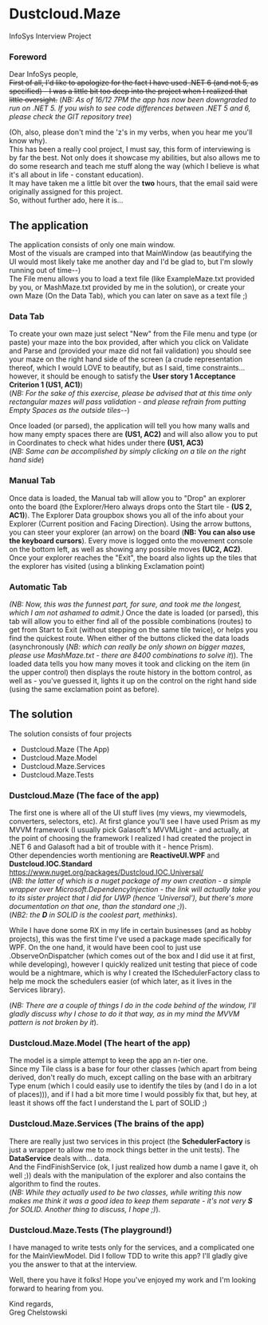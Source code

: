 # Dustcloud.Maze
InfoSys Interview Project

### Foreword
Dear InfoSys people,  
~~<strike>First of all, I'd like to apologize for the fact I have used .NET 6 (and not 5, as specified) - I was a little bit too deep into the project when I realized that little oversight.</strike>~~
(_NB: As of 16/12 7PM the app has now been downgraded to run on .NET 5. If you wish to see code differences between .NET 5 and 6, please check the GIT repository tree_)
  
(Oh, also, please don't mind the 'z's in my verbs, when you hear me you'll know why).  
This has been a really cool project, I must say, this form of interviewing is by far the best. Not only does it showcase my abilities, but also allows me to do some research and teach me stuff along the way
(which I believe is what it's all about in life - constant education).  
It may have taken me a little bit over the **two** hours, that the email said were originally assigned for this project.  
So, without further ado, here it is...

## The application
The application consists of only one main window.  
Most of the visuals are cramped into that MainWindow (as beautifying the UI would most likely take me another day and I'd be glad to, but I'm slowly running out of time--)  
The File menu allows you to load a text file (like ExampleMaze.txt provided by you, or MashMaze.txt provided by me in the solution), or create your own Maze (On the Data Tab), which you can later on save as a text file ;)
  
### Data Tab
To create your own maze just select "New" from the File menu and type (or paste) your maze into the box provided, after which you click on Validate and Parse and (provided your maze did not fail validation) you should see 
your maze on the right hand side of the screen (a crude representation thereof, which I would LOVE to beautify, but as I said, time constraints... however, it should be enough to satisfy the **User story 1 Acceptance Criterion 1 (US1, AC1)**)  
(_NB: For the sake of this exercise, please be advised that at this time only rectangular mazes will pass validation - and please refrain from putting Empty Spaces as the outside tiles--_)

Once loaded (or parsed), the application will tell you how many walls and how many empty spaces there are **(US1, AC2)** and will also allow you to put in Coordinates to check what hides under there **(US1, AC3)**  
(_NB: Same can be accomplished by simply clicking on a tile on the right hand side_)
    
### Manual Tab
Once data is loaded, the Manual tab will allow you to "Drop" an explorer onto the board (the Explorer/Hero always drops onto the Start tile - **(US 2, AC1)**). The Explorer Data groupbox shows you all of the info about your Explorer (Current position and Facing Direction). 
Using the arrow buttons, you can steer your explorer (an arrow) on the board (__NB: You can also use the keyboard cursors__). Every move is logged onto the movement console on the bottom left, as well as showing any possible moves **(UC2, AC2)**.  
Once your explorer reaches the "Exit", the board also lights up the tiles that the explorer has visited (using a blinking Exclamation point) 

### Automatic Tab
_(NB: Now, this was the funnest part, for sure, and took me the longest, which I am not ashamed to admit.)_
Once the date is loaded (or parsed), this tab will allow you to either find all of the possible combinations (routes) to get from Start to Exit (without stepping on the same tile twice), or helps you find the quickest route.
When either of the buttons clicked the data loads (asynchronously (_NB: which can really be only shown on bigger mazes, please use MashMaze.txt - there are 8400 combinations to solve it_)). The loaded data tells you how many moves it took
and clicking on the item (in the upper control) then displays the route history in the bottom control, as well as - you've guessed it, lights it up on the control on the right hand side (using the same exclamation point as before).

## The solution  
The solution consists of four projects 
- Dustcloud.Maze (The App)
- Dustcloud.Maze.Model
- Dustcloud.Maze.Services
- Dustcloud.Maze.Tests

### Dustcloud.Maze (The face of the app)
The first one is where all of the UI stuff lives (my views, my viewmodels, converters, selectors, etc).
At first glance you'll see I have used Prism as my MVVM framework (I usually pick Galasoft's MVVMLight - and actually, 
at the point of choosing the framework I realized I had created the project in .NET 6 and Galasoft had a bit of trouble with it - hence Prism).  
Other dependencies worth mentioning are **ReactiveUI.WPF** and **Dustcloud.IOC.Standard** https://www.nuget.org/packages/Dustcloud.IOC.Universal/  
(_NB: the latter of which is a nuget package of my own creation - a simple wrapper over Microsoft.DependencyInjection - 
the link will actually take you to its sister project that I did for UWP (hence 'Universal'), but there's more documentation on that one, than the standard one ;)_).  
(_NB2: the **D** in SOLID is the coolest part, methinks_).  
  
While I have done some RX in my life in certain businesses (and as hobby projects), this was the first time I've used a package made specifically for WPF. On the one hand, it would have been cool to just use
.ObserveOnDispatcher (which comes out of the box and I did use it at first, while developing), however I quickly realized unit testing that piece of code would be a nightmare, which is why I created the
ISchedulerFactory class to help me mock the schedulers easier (of which later, as it lives in the Services library).  

(_NB: There are a couple of things I do in the code behind of the window, I'll gladly discuss why I chose to do it that way, as in my mind the MVVM pattern is not broken by it_).
  
### Dustcloud.Maze.Model (The heart of the app)
The model is a simple attempt to keep the app an n-tier one.  
Since my Tile class is a base for four other classes (which apart from being derived, don't really do much, except calling on the base with an arbitrary Type enum (which I could easily use to identify the tiles by (and I do in a lot of places))),
and if I had a bit more time I would possibly fix that, but hey, at least it shows off the fact I understand the L part of SOLID ;)  


### Dustcloud.Maze.Services (The brains of the app)
There are really just two services in this project (the **SchedulerFactory** is just a wrapper to allow me to mock things better in the unit tests).
The __DataService__ deals with... data.  
And the FindFinishService (ok, I just realized how dumb a name I gave it, oh well ;)) deals with the manipulation of the explorer and also contains the algorithm to find the routes.  
(_NB: While they actually used to be two classes, while writing this now makes me think it was a good idea to keep them separate - it's not very **S** for SOLID. Another thing to discuss, I hope ;)_).

### Dustcloud.Maze.Tests (The playground!)
I have managed to write tests only for the services, and a complicated one for the MainViewModel. Did I follow TDD to write this app? I'll gladly give you the answer to that at the interview.
  
  
Well, there you have it folks! Hope you've enjoyed my work and I'm looking forward to hearing from you.  
  
Kind regards,  
Greg Chelstowski




